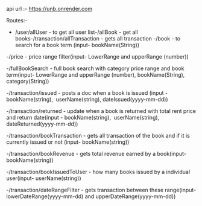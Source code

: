 api url :- https://unb.onrender.com

Routes:- 
- /user/allUser - to get all user list-/allBook - get all books-/transaction/allTransaction - gets all transaction
-/book - to search for a book term (input- bookName(String))

-/price - price range filter(input- LowerRange and upperRange (number))

-/fullBookSearch - full book search with category price range and book term(input- LowerRange and upperRange (number), bookName(String), category(String))

-/transaction/issued - posts a doc when a book is issued (input - bookName(string),  userName(string), dateIssued(yyyy-mm-dd))

-/transaction/returned - update when a book is returned with total rent price and return date(input - bookName(string),  userName(string), dateReturned(yyyy-mm-dd))

-/transaction/bookTransaction - gets all transaction of the book and if it is currently issued or not (input- bookName(string))

-/transaction/bookRevenue - gets total revenue earned by a book(input- bookName(string))

-/transaction/bookIssuedToUser - how many books issued by a individual user(input- userName(string))

-/transaction/dateRangeFilter - gets transaction between these range(input- lowerDateRange(yyyy-mm-dd) and upperDateRange(yyyy-mm-dd))
